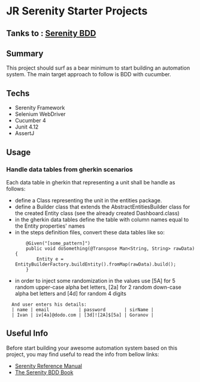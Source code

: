 # JR Serenity Starter Projects

## Tanks to : [Serenity BDD](http://www.thucydides.info/#/)

## Summary

This project should surf as a bear minimum to start building an automation system.
The main target approach to follow is BDD with cucumber.

## Techs

- Serenity Framework 
- Selenium WebDriver
- Cucumber 4
- Junit 4.12
- AssertJ

## Usage

### Handle data tables from gherkin scenarios

Each data table in gherkin that representing a unit shall be handle as follows:
 - define a Class representing the unit in the entities package.
 - define a Builder class that extends the AbstractEntitiesBuilder class for the created Entity class (see the already created Dashboard.class)
 - in the gherkin data tables define the table with column names equal to the Entity properties' names
 - in the steps definition files, convert these data tables like so:
    ```
        @Given("[some_pattern]")
        public void doSomething(@Transpose Мап<String, String> rawData){
            Entity e = EntityBuilderFactory.buildEntity().fromMap(rawData).build();
        }
    ```
  - in order to inject some randomization in the values use [5A] for 5 random upper-case alpha bet letters, [2a] for 2 random down-case alpha bet letters and [4d] for random 4 digits
  ```
    And user enters his details:
    | name | email           | password       | sirName |
    | Ivan | iv[4a]@dodo.com | [3d]![2A]$[5a] | Goranov |
  ```

## Useful Info
Before start building your awesome automation system based on this project, you may find useful to read the info from bellow links:

- [Serenity Reference Manual](http://thucydides.info/docs/serenity-staging/)
- [The Serenity BDD Book](https://serenity-bdd.github.io/theserenitybook/latest/index.html)  

